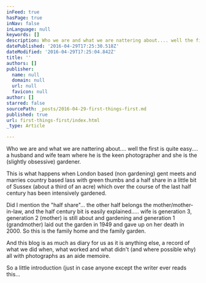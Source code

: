 ```yaml
---
inFeed: true
hasPage: true
inNav: false
inLanguage: null
keywords: []
description: Who we are and what we are nattering about.... well the first is quite easy.... a husband and wife team where he is the keen photographer and she is the (slightly obsessive) gardener.
datePublished: '2016-04-29T17:25:30.518Z'
dateModified: '2016-04-29T17:25:04.842Z'
title: ''
authors: []
publisher:
  name: null
  domain: null
  url: null
  favicon: null
author: []
starred: false
sourcePath: _posts/2016-04-29-first-things-first.md
published: true
url: first-things-first/index.html
_type: Article

---
```

Who we are and what we are nattering about.... well the first is quite easy.... a husband and wife team where he is the keen photographer and she is the (slightly obsessive) gardener.

This is what happens when London based (non gardening) gent meets and marries country based lass with green thumbs and a half share in a little bit of Sussex (about a third of an acre) which over the course of the last half century has been intensively gardened.

Did I mention the "half share"... the other half belongs the mother/mother-in-law, and the half century bit is easily explained..... wife is generation 3, generation 2 (mother) is still about and gardening and generation 1 (grandmother) laid out the garden in 1949 and gave up on her death in 2000\. So this is the family home and the family garden.

And this blog is as much as diary for us as it is anything else, a record of what we did when, what worked and what didn't (and where possible why) all with photographs as an aide memoire.

So a little introduction (just in case anyone except the writer ever reads this...